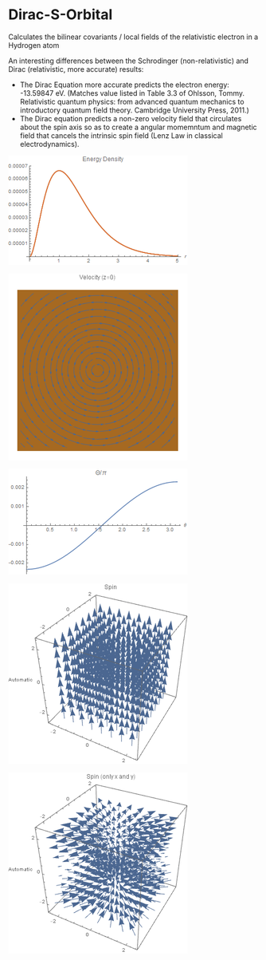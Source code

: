 # Dirac-S-Orbital
Calculates the bilinear covariants / local fields of the relativistic electron in a Hydrogen atom

An interesting differences between the Schrodinger (non-relativistic) and Dirac (relativistic, more accurate) results:
+ The Dirac Equation more accurate predicts the electron energy: -13.59847 eV. (Matches value listed in Table 3.3 of Ohlsson, Tommy. Relativistic quantum physics: from advanced quantum mechanics to introductory quantum field theory. Cambridge University Press, 2011.)
+ The Dirac equation predicts a non-zero velocity field that circulates about the spin axis so as to create a angular momemntum and magnetic field that cancels the intrinsic spin field (Lenz Law in classical electrodynamics).


![Energy Density Radial Plot](https://github.com/ron2015schmitt/Dirac-S-Orbital/blob/master/energy%20density.png)

![Velocity Field at z=0](https://github.com/ron2015schmitt/Dirac-S-Orbital/blob/master/velocity.png)

![Yvon-Takabayasi Angle](https://github.com/ron2015schmitt/Dirac-S-Orbital/blob/master/Yvon-Takabayasi%20Angle.png)

![Total Spin Field](https://github.com/ron2015schmitt/Dirac-S-Orbital/blob/master/spin.png)

![Spin Field: x anxd y component only](https://github.com/ron2015schmitt/Dirac-S-Orbital/blob/master/spin%20x%20and%20y%20direction%20only.png)



